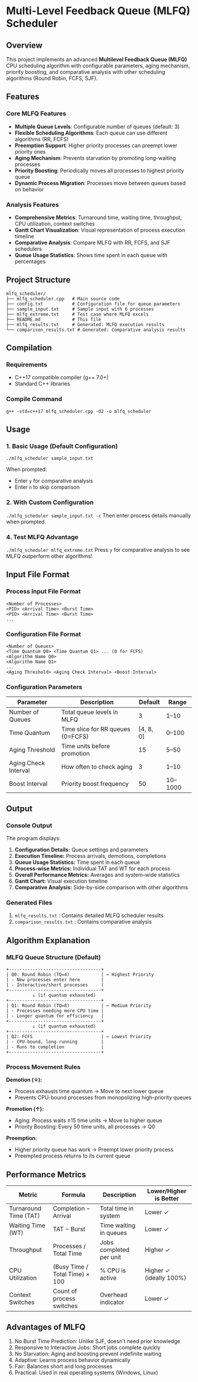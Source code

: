 # Multi-Level Feedback Queue (MLFQ) Scheduler

## Overview
This project implements an advanced **Multilevel Feedback Queue (MLFQ)** CPU scheduling algorithm with configurable parameters, aging mechanism, priority boosting, and comparative analysis with other scheduling algorithms (Round Robin, FCFS, SJF).

## Features

### Core MLFQ Features
- **Multiple Queue Levels**: Configurable number of queues (default: 3)
- **Flexible Scheduling Algorithms**: Each queue can use different algorithms (RR, FCFS)
- **Preemption Support**: Higher priority processes can preempt lower priority ones
- **Aging Mechanism**: Prevents starvation by promoting long-waiting processes
- **Priority Boosting**: Periodically moves all processes to highest priority queue
- **Dynamic Process Migration**: Processes move between queues based on behavior

### Analysis Features
- **Comprehensive Metrics**: Turnaround time, waiting time, throughput, CPU utilization, context switches
- **Gantt Chart Visualization**: Visual representation of process execution timeline
- **Comparative Analysis**: Compare MLFQ with RR, FCFS, and SJF schedulers
- **Queue Usage Statistics**: Shows time spent in each queue with percentages

## Project Structure
```
mlfq_scheduler/
├── mlfq_scheduler.cpp   # Main source code
├── config.txt           # Configuration file for queue parameters
├── sample_input.txt     # Sample input with 6 processes
├── mlfq_extreme.txt     # Test case where MLFQ excels
├── README.md            # This file
├── mlfq_results.txt     # Generated: MLFQ execution results
└── comparison_results.txt # Generated: Comparative analysis results
```
## Compilation

### Requirements
- C++17 compatible compiler (g++ 7.0+)
- Standard C++ libraries

### Compile Command
```g++ -std=c++17 mlfq_scheduler.cpp -O2 -o mlfq_scheduler```

## Usage

### 1. Basic Usage (Default Configuration)
```./mlfq_scheduler sample_input.txt```

When prompted:
- Enter `y` for comparative analysis
- Enter `n` to skip comparison

### 2. With Custom Configuration
```./mlfq_scheduler sample_input.txt -c```
Then enter process details manually when prompted.

### 4. Test MLFQ Advantage
```./mlfq_scheduler mlfq_extreme.txt```
Press `y` for comparative analysis to see MLFQ outperform other algorithms!

## Input File Format

### Process Input File Format
```
<Number of Processes>
<PID> <Arrival Time> <Burst Time> 
<PID> <Arrival Time> <Burst Time> 
...
```
### Configuration File Format
```
<Number of Queues>
<Time Quantum Q0> <Time Quantum Q1> ... (0 for FCFS)
<Algorithm Name Q0>
<Algorithm Name Q1>
...
<Aging Threshold> <Aging Check Interval> <Boost Interval>
```
### Configuration Parameters
| Parameter            | Description                       | Default   | Range     |
|----------------------|-----------------------------------|-----------|-----------|
| Number of Queues     | Total queue levels in MLFQ        | 3         | 1–10      |
| Time Quantum         | Time slice for RR queues (0=FCFS) | [4, 8, 0] | 0–100     |
| Aging Threshold      | Time units before promotion       | 15        | 5–50      |
| Aging Check Interval | How often to check aging          | 3         | 1–10      |
| Boost Interval       | Priority boost frequency          | 50        | 10–1000   |

## Output

### Console Output
The program displays:
  1. **Configuration Details:** Queue settings and parameters
  2. **Execution Timeline:** Process arrivals, demotions, completions
  3. **Queue Usage Statistics:** Time spent in each queue
  4. **Process-wise Metrics:** Individual TAT and WT for each process
  5. **Overall Performance Metrics:** Averages and system-wide statistics
  6. **Gantt Chart:** Visual execution timeline
  7. **Comparative Analysis:** Side-by-side comparison with other algorithms
### Generated Files
1. ```mlfq_results.txt``` : Contains detailed MLFQ scheduler results
2. ```comparison_results.txt``` : Contains comparative analysis

## Algorithm Explanation

### MLFQ Queue Structure (Default)
```
+-----------------------------------+ 
| Q0: Round Robin (TQ=4)            | ← Highest Priority
| - New processes enter here        |
| - Interactive/short processes     |
+-----------------------------------+
          ↓ (if quantum exhausted)
+-----------------------------------+
| Q1: Round Robin (TQ=8)            | ← Medium Priority
| - Processes needing more CPU time |
| - Longer quantum for efficiency   |
+-----------------------------------+
          ↓ (if quantum exhausted)
+-----------------------------------+
| Q2: FCFS                          | ← Lowest Priority
| - CPU-bound, long-running         |
| - Runs to completion              |
+-----------------------------------+
```
### Process Movement Rules
**Demotion (↓):**
  - Process exhausts time quantum → Move to next lower queue
  - Prevents CPU-bound processes from monopolizing high-priority queues

**Promotion (↑):**
  - Aging: Process waits ≥15 time units → Move to higher queue
  - Priority Boosting: Every 50 time units, all processes → Q0

**Preemption:**
  - Higher priority queue has work → Preempt lower priority process
  - Preempted process returns to its current queue

## Performance Metrics

| Metric               | Formula                         | Description              | Lower/Higher is Better |
|-----------------------|---------------------------------|--------------------------|-------------------------|
| Turnaround Time (TAT) | Completion − Arrival            | Total time in system     | Lower ✓                |
| Waiting Time (WT)     | TAT − Burst                     | Time waiting in queues   | Lower ✓                |
| Throughput            | Processes / Total Time          | Jobs completed per unit  | Higher ✓               |
| CPU Utilization       | (Busy Time / Total Time) × 100  | % CPU is active          | Higher ✓ (ideally 100%)|
| Context Switches      | Count of process switches       | Overhead indicator       | Lower ✓                |

## Advantages of MLFQ

1. No Burst Time Prediction: Unlike SJF, doesn't need prior knowledge
2. Responsive to Interactive Jobs: Short jobs complete quickly
3. No Starvation: Aging and boosting prevent indefinite waiting
4. Adaptive: Learns process behavior dynamically
5. Fair: Balances short and long processes
6. Practical: Used in real operating systems (Windows, Linux)
